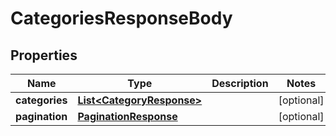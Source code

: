

# CategoriesResponseBody


## Properties

Name | Type | Description | Notes
------------ | ------------- | ------------- | -------------
**categories** | [**List&lt;CategoryResponse&gt;**](CategoryResponse.md) |  |  [optional]
**pagination** | [**PaginationResponse**](PaginationResponse.md) |  |  [optional]



